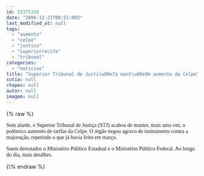 ```yaml
---
id: 12375310
date: "2006-12-21T08:51:00Z"
last_modified_at: null
tags:
  - "aumento"
  - "celpe"
  - "justica"
  - "superiorrecife"
  - "tribunal"
categories:
  - "noticias"
title: "Superior Tribunal de Justi\u00e7a mant\u00e9m aumento da Celpe"
sutia: null
chapeu: null
autor: null
imagem: null
---
```

{\% raw %}
<p><P><FONT face=Verdana>Sem alarde, o Superior Tribunal de Justiça (STJ) acabou de manter, mais uma vez, o polêmico aumento de tarifas da Celpe. O órgão negou agravo de instrumento contra a majoração, repetindo o que já havia feito em março. </FONT></P></p>
<p><P><FONT face=Verdana>Saem derrotados o Ministério Público Estadual e o Ministério Público Federal. Ao longo do dia, mais detalhes.</FONT></P> </p>
{\% endraw %}
